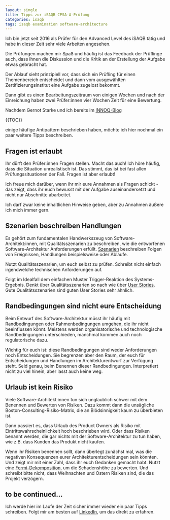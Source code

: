 ```yaml
---
layout: single
title: Tipps zur iSAQB CPSA-A-Prüfung
categories: isaqb
tags: isaqb examination software-architecture
---
```


Ich bin jetzt seit 2016 als Prüfer für den Advanced Level des iSAQB tätig und habe in dieser Zeit sehr viele Arbeiten angesehen.

Die Prüfungen machen mir Spaß und häufig ist das Feedback der Prüflinge auch, dass ihnen die Diskussion und die Kritik an der Erstellung der Aufgabe etwas gebracht hat.

Der Ablauf sieht prinzipiell vor, dass sich ein Prüfling für einen Themenbereich entscheidet und dann vom ausgewählten Zertifizierungsinstitut eine Aufgabe zugelost bekommt.

Dann gibt es einen Bearbeitungszeitraum von einigen Wochen und nach der Einreichung haben zwei Prüfer:innen vier Wochen Zeit für eine Bewertung.

Nachdem Gernot Starke und ich bereits im [INNOQ-Blog](https://www.innoq.com/en/blog/isaqb-advanced-exam-antipatterns/)

{{TOC}}

 einige häufige Antipattern beschrieben haben, möchte ich hier nochmal ein paar weitere Tipps beschreiben.

## Fragen ist erlaubt

Ihr dürft den Prüfer:innen Fragen stellen. Macht das auch!
Ich höre häufig, dass die Situation unrealistisch ist.
Das stimmt, das ist bei fast allen Prüfungssituationen der Fall.
Fragen ist aber erlaubt!

Ich freue mich darüber, wenn ihr mir eure Annahmen als Fragen schickt - das zeigt, dass ihr euch bewusst mit der Aufgabe auseinandersetzt und nicht nur Abschnitte abarbeitet.

Ich darf zwar keine inhaltlichen Hinweise geben, aber zu Annahmen äußere ich mich immer gern.

## Szenarien beschreiben Handlungen

Es gehört zum fundamentalen Handwerkszeug von Software-Architekt:innen, mit Qualitätsszenarien zu beschreiben, wie die entworfenen Software-Architektur Anforderungen erfüllt.
[Szenarien](https://de.wikipedia.org/wiki/Szenario) beschreiben Folgen von Ereignissen, Handlungen beispielsweise oder Abläufe.

Nutzt Qualitätsszenarien, um euch selbst zu prüfen. Schreibt nicht einfach irgendwelche technischen Anforderungen auf.

Folgt im Idealfall dem einfachen Muster Trigger-Reaktion des Systems-Ergebnis.
Denkt über Qualitätsszenarien so nach wie über [User Stories](https://de.wikipedia.org/wiki/User_Story).
Gute Qualitätsszenarien sind guten User Stories sehr ähnlich.

## Randbedingungen sind nicht eure Entscheidung

Beim Entwurf des Software-Architektur müsst ihr häufig mit Randbedingungen oder Rahmenbedingungen umgehen, die ihr nicht beeinflussen könnt.
Meistens werden organisatorische und technologische Randbedingungen unterschieden, manchmal kommen auch noch regulatorische dazu.

Wichtig für euch ist: diese Randbedingungen sind weder Anforderungen noch Entscheidungen.
Sie begrenzen aber den Raum, der euch für Entscheidungen und Handlungen im Architekturentwurf zur Verfügung steht.
Seid genau, beim Benennen dieser Randbedingungen.
Interpretiert nicht zu viel hinein, aber lasst auch keine weg.

## Urlaub ist kein Risiko

Viele Software-Architekt:innen tun sich unglaublich schwer mit dem Benennen und Bewerten von Risiken.
Dazu kommt dann die unsägliche Boston-Consulting-Risiko-Matrix, die an Blödsinnigkeit kaum zu überbieten ist.

Dann passiert es, dass Urlaub des Product Owners als Risiko mit Eintrittswahrscheinlichkeit hoch beschrieben wird.
Oder dass Risiken benannt werden, die gar nichts mit der Software-Architektur zu tun haben, wie z.B. dass Kunden das Produkt nicht kaufen.

Wenn ihr Risiken benennen sollt, dann überlegt zunächst mal, was die negativen Konsequenzen eurer Architekturentscheidungen sein könnten.
Und zeigt mir mit einer Zahl, dass ihr euch Gedanken gemacht habt.
Nutzt eine [Fermi-Dekomposition](https://de.wikipedia.org/wiki/Fermi-Problem), um die Schadenshöhe zu bewerten.
Und schreibt bitte nicht, dass Weihnachten und Ostern Risiken sind, die das Projekt verzögern.

## to be continued...

Ich werde hier im Laufe der Zeit sicher immer wieder ein paar Tipps schreiben.
Folgt mir am besten auf [LinkedIn](https://linkedin.com/in/gerritbeine), um das direkt zu erfahren.